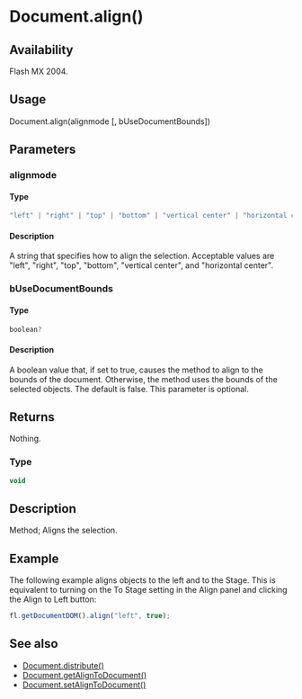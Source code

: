 # Document.align()

## Availability

Flash MX 2004.

## Usage

Document.align(alignmode [, bUseDocumentBounds])

## Parameters

### **alignmode**

#### Type

```typescript
"left" | "right" | "top" | "bottom" | "vertical center" | "horizontal center"
```

#### Description

A string that specifies how to align the selection. Acceptable values are "left", "right", "top", "bottom", "vertical center", and "horizontal center".

### **bUseDocumentBounds**

#### Type

```typescript
boolean?
```

#### Description

A boolean value that, if set to true, causes the method to align to the bounds of the document. Otherwise, the method uses the bounds of the selected objects. The default is false. This parameter is optional.

## Returns

Nothing.

### Type

```typescript
void
```

## Description

Method; Aligns the selection.

## Example

The following example aligns objects to the left and to the Stage. This is equivalent to turning on the To Stage setting in the Align panel and clicking the Align to Left button:

```javascript
fl.getDocumentDOM().align("left", true);
```

## See also

- [Document.distribute()](../Document_object/Document49.md)
- [Document.getAlignToDocument()](../Document_object/Document72.md)
- [Document.setAlignToDocument()](../Document_object/Document450.md)
